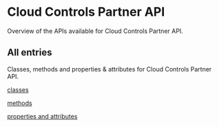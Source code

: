 [
This is a templated file. Adding content to this file may result in it being
reverted. Instead, if you want to place additional content, create an
"overview_content.md" file in `docs/` directory. The Sphinx tool will
pick up on the content and merge the content.
]: #

# Cloud Controls Partner API

Overview of the APIs available for Cloud Controls Partner API.

## All entries

Classes, methods and properties & attributes for
Cloud Controls Partner API.

[classes](https://cloud.google.com/python/docs/reference/cloudcontrolspartner/latest/summary_class.html)

[methods](https://cloud.google.com/python/docs/reference/cloudcontrolspartner/latest/summary_method.html)

[properties and
attributes](https://cloud.google.com/python/docs/reference/cloudcontrolspartner/latest/summary_property.html)
